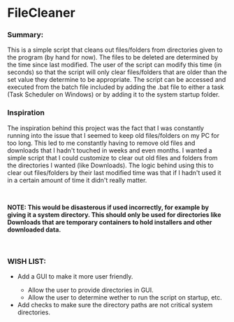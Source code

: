 # FileCleaner
<h3>Summary:</h3>
<p>This is a simple script that cleans out files/folders from directories given to the program (by hand for now). The files to be deleted are determined by the time since last modified. The user of the script can modify this time (in seconds) so that the script will only clear files/folders that are older than the set value they determine to be appropriate. The script can be accessed and executed from the batch file included by adding the .bat file to either a task (Task Scheduler on Windows) or by adding it to the system startup folder.</p>
<h3>Inspiration</h3>
<p>The inspiration behind this project was the fact that I was constantly running into the issue that I seemed to keep old files/folders on my PC for too long. This led to me constantly having to remove old files and downloads that I hadn't touched in weeks and even months. I wanted a simple script that I could customize to clear out old files and folders from the directories I wanted (like Downloads). The logic behind using this to clear out files/folders by their last modified time was that if I hadn't used it in a certain amount of time it didn't really matter.</p>
<br>
<p><strong>NOTE: This would be disasterous if used incorrectly, for example by giving it a system directory. This should only be used for directories like Downloads that are temporary containers to hold installers and other downloaded data.</strong></p>
<br>
<h3>WISH LIST:</h3>
<ul>
    <li>Add a GUI to make it more user friendly.</li>
    <ul>
        <li>Allow the user to provide directories in GUI.</li>
        <li>Allow the user to determine wether to run the script on startup, etc.</li>
    </ul>
    <li>Add checks to make sure the directory paths are not critical system directories.</li>
</ul>